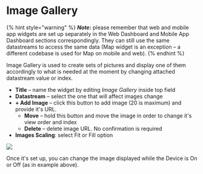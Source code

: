 # Image Gallery

{% hint style="warning" %}
_**Note:**_ please remember that web and mobile app widgets are set up separately in the Web Dashboard and Mobile App Dashboard sections correspondingly. They can still use the same datastreams to access the same data (Map widget is an exception – a different codebase is used for Map on mobile and web).
{% endhint %}

Image Gallery is used to create sets of pictures and display one of them accordingly to what is needed at the moment by changing attached datastream value or index.

* **Title** – name the widget by editing _Image Gallery_ inside top field
* **Datastream** – select the one that will affect images change
* **+ Add Image** – click this button to add image (20 is maximum) and provide it's URL.&#x20;
  * **Move** – hold this button and move the image in order to change it's view order and index
  * **Delete** – delеte image URL. No confirmation is required
* **Images Scaling**: select Fit or Fill option&#x20;

![](../../.gitbook/assets/image\_gallery.gif)

Once it's set up, you can change the image displayed while the Device is On or Off (as in example above).
